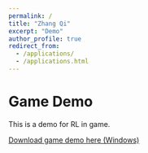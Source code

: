 ```yaml
---
permalink: /
title: "Zhang Qi"
excerpt: "Demo"
author_profile: true
redirect_from: 
  - /applications/
  - /applications.html
---
```

Game Demo
======
This is a demo for RL in game.

[Download game demo here (Windows)](https://7-z-7.github.io/files/JerryRunPlay.zip)